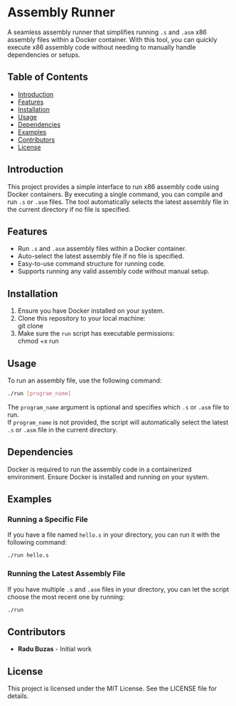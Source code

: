 # Assembly Runner

A seamless assembly runner that simplifies running `.s` and `.asm` x86 assembly files within a Docker container. With this tool, you can quickly execute x86 assembly code without needing to manually handle dependencies or setups.

## Table of Contents

- [Introduction](#introduction)
- [Features](#features)
- [Installation](#installation)
- [Usage](#usage)
- [Dependencies](#dependencies)
- [Examples](#examples)
- [Contributors](#contributors)
- [License](#license)

## Introduction

This project provides a simple interface to run x86 assembly code using Docker containers. By executing a single command, you can compile and run `.s` or `.asm` files. The tool automatically selects the latest assembly file in the current directory if no file is specified.

## Features

- Run `.s` and `.asm` assembly files within a Docker container.
- Auto-select the latest assembly file if no file is specified.
- Easy-to-use command structure for running code.
- Supports running any valid assembly code without manual setup.

## Installation

1. Ensure you have Docker installed on your system.
2. Clone this repository to your local machine:  
   git clone <repository-url>
3. Make sure the `run` script has executable permissions:  
   chmod +x run

## Usage

To run an assembly file, use the following command:
```bash
./run [program_name]
```

The `program_name` argument is optional and specifies which `.s` or `.asm` file to run.  
If `program_name` is not provided, the script will automatically select the latest `.s` or `.asm` file in the current directory.

## Dependencies

Docker is required to run the assembly code in a containerized environment. Ensure Docker is installed and running on your system.

## Examples

### Running a Specific File

If you have a file named `hello.s` in your directory, you can run it with the following command: 
```bash 
./run hello.s
```

### Running the Latest Assembly File

If you have multiple `.s` and `.asm` files in your directory, you can let the script choose the most recent one by running:
```bash
./run
```

## Contributors

- **Radu Buzas** - Initial work

## License

This project is licensed under the MIT License. See the LICENSE file for details.
